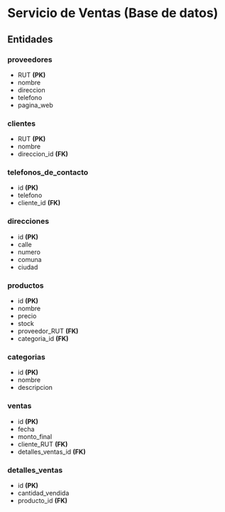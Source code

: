 # Servicio de Ventas (Base de datos)       

## Entidades

### proveedores
- RUT **(PK)** 
- nombre 
- direccion
- telefono
- pagina_web

### clientes
- RUT **(PK)**
- nombre
- direccion_id **(FK)**

### telefonos_de_contacto
- id **(PK)**
- telefono
- cliente_id **(FK)**

### direcciones
- id **(PK)**
- calle
- numero
- comuna
- ciudad

### productos
- id **(PK)**
- nombre
- precio
- stock
- proveedor_RUT **(FK)**
- categoria_id **(FK)**

### categorias
- id **(PK)**
- nombre
- descripcion

### ventas
- id **(PK)**
- fecha
- monto_final
- cliente_RUT **(FK)**
- detalles_ventas_id **(FK)**

### detalles_ventas
- id **(PK)**
- cantidad_vendida
- producto_id **(FK)**


